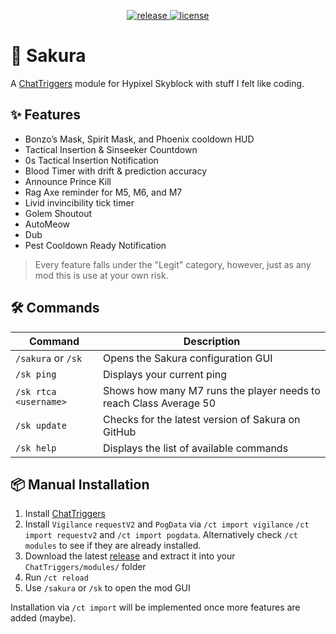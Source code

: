 <p align="center">
  <a href="https://github.com/wzuz/Sakura/releases" target="_blank">
    <img alt="release" src="https://img.shields.io/github/v/release/wzuz/Sakura?color=4166f5&style=flat-square&include_prereleases" />
  </a>
  <a href="https://github.com/wzuz/Sakura/blob/main/LICENSE" target="_blank">
    <img alt="license" src="https://img.shields.io/github/license/wzuz/Sakura?color=4166f5&style=flat-square" />
  </a>
</p>

# 🌸 Sakura

A [ChatTriggers](https://chattriggers.com/) module for Hypixel Skyblock with stuff I felt like coding.

## ✨ Features

- Bonzo’s Mask, Spirit Mask, and Phoenix cooldown HUD
- Tactical Insertion & Sinseeker Countdown
- 0s Tactical Insertion Notification
- Blood Timer with drift & prediction accuracy
- Announce Prince Kill
- Rag Axe reminder for M5, M6, and M7
- Livid invincibility tick timer
- Golem Shoutout
- AutoMeow
- Dub
- Pest Cooldown Ready Notification

> Every feature falls under the "Legit" category, however, just as any mod this is use at your own risk.

## 🛠️ Commands

| Command | Description |
|--------|-------------|
| `/sakura` or `/sk` | Opens the Sakura configuration GUI |
| `/sk ping` | Displays your current ping |
| `/sk rtca <username>` | Shows how many M7 runs the player needs to reach Class Average 50 |
| `/sk update` | Checks for the latest version of Sakura on GitHub |
| `/sk help` | Displays the list of available commands |

## 📦 Manual Installation

1. Install [ChatTriggers](https://chattriggers.com/)
2. Install `Vigilance` `requestV2` and `PogData` via `/ct import vigilance` `/ct import requestv2` and `/ct import pogdata`. Alternatively check `/ct modules` to see if they are already installed.
3. Download the latest [release](https://github.com/wzuz/Sakura/releases/latest) and extract it into your `ChatTriggers/modules/` folder
4. Run `/ct reload`
5. Use `/sakura` or `/sk` to open the mod GUI

Installation via `/ct import` will be implemented once more features are added (maybe).
